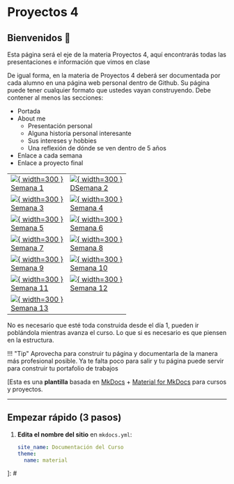 # Proyectos 4 

## Bienvenidos 👋  

Esta página será el eje de la materia Proyectos 4, aquí encontrarás todas las presentaciones e información que vimos en clase

De igual forma, en la materia de Proyectos 4 deberá ser documentada por cada alumno en una página web personal dentro de Github. Su página puede tener cualquier formato que ustedes vayan construyendo.
Debe contener al menos las secciones:
- Portada
- About me
  * Presentación personal
  * Alguna historia personal interesante
  * Sus intereses y hobbies
  * Una reflexión de dónde se ven dentro de 5 años
- Enlace a cada semana
- Enlace a proyecto final


|||
|---|---|
|[![](../images/week01/IDE1.png){ width=300 } <br>Semana 1](./semana1.md)|[![](../images/week02/Voronoi_Sandy.png){ width=300 } <br>DSemana 2](./week02.md)|
|[![](../images/week03/Recicling.jpg){ width=300 } <br>Semana 3](./week03.md)|[![](../images/week04/Designer.jpeg){ width=300 } <br>Semana 4](./week04.md)|
|[![](../images/week05/Etextileworkshop.jpeg){ width=300 } <br>Semana 5](./week05.md)|[![](../images/Week06/Parametric_design.png){ width=300 } <br>Semana 6 ](./week06.md)|
|[![](../images/week07/Biomaterial.jpeg){ width=300 } <br>Semana 7](./week07.md)|[![](../images/week08/Soft_Robot.jpg){ width=300 } <br>Semana 8](./week08.md)|
|[![](../images/week09/IRIS-VAN-HERPEN-SQ-TEXINTEL.jpg){ width=300 } <br>Semana 9](./week09.md)|[![](../images/week10/Scafold2.png){ width=300 } <br>Semana 10 ](./week10.md)|
|[![](../images/week11/Machine.png){ width=300 } <br>Semana 11](./assignments/week11.md)|[![](../images/week12/Skin_electronics.jpg){ width=300 } <br>Semana 12](./week12.md)|
|[![](../images/week13/Steampunk_jaquard.png){ width=300 } <br>Semana 13](./week13.md)|


No es necesario que esté toda construida desde el día 1, pueden ir poblándola mientras avanza el curso. Lo que si es necesario es que piensen en la estructura.

!!! "Tip"
    Aprovecha para construir tu página y documentarla de la manera más profesional posible. Ya te falta poco para salir y tu página puede servir para construir tu portafolio de trabajos



[Esta es una **plantilla** basada en [MkDocs](https://www.mkdocs.org/) + [Material for MkDocs](https://squidfunk.github.io/mkdocs-material/) para cursos y proyectos.

---

## Empezar rápido (3 pasos)

1. **Edita el nombre del sitio** en `mkdocs.yml`:
   ```yaml
   site_name: Documentación del Curso
   theme:
     name: material
]: #

